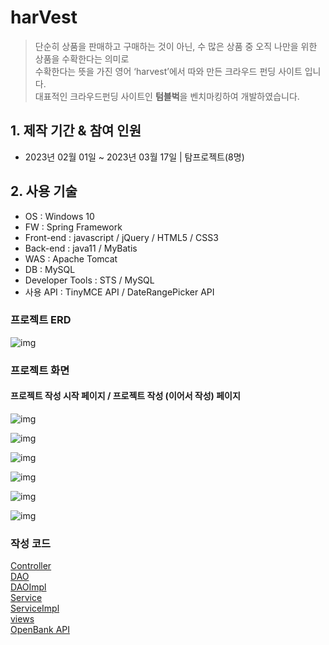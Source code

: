 # harVest   


> 단순히 상품을 판매하고 구매하는 것이 아닌, 수 많은 상품 중 오직 나만을 위한 상품을 수확한다는 의미로   
> 수확한다는 뜻을 가진 영어 ‘harvest’에서 따와 만든 크라우드 펀딩 사이트 입니다.   
> 대표적인 크라우드펀딩 사이트인 <b>텀블벅</b>을 벤치마킹하여 개발하였습니다.   
     
      
     
## 1. 제작 기간 & 참여 인원   
- 2023년 02월 01일 ~ 2023년 03월 17일 | 탐프로젝트(8명)   
     
     
      
## 2. 사용 기술   
- OS : Windows 10   
- FW : Spring Framework  
- Front-end : javascript / jQuery / HTML5 / CSS3   
- Back-end : java11 / MyBatis   
- WAS : Apache Tomcat   
- DB : MySQL   
- Developer Tools : STS / MySQL   
- 사용 API : TinyMCE API / DateRangePicker API   

   
   
### 프로젝트 ERD   
![img](https://img1.daumcdn.net/thumb/R1280x0/?scode=mtistory2&fname=https%3A%2F%2Fblog.kakaocdn.net%2Fdn%2Fcktkjo%2Fbtr77QXX5ir%2FcLrLuF3JjbdKmpB63KBDW1%2Fimg.png)
   
    
    
### 프로젝트 화면   
#### 프로젝트 작성 시작 페이지 / 프로젝트 작성 (이어서 작성) 페이지  
![img](https://img1.daumcdn.net/thumb/R1280x0/?scode=mtistory2&fname=https%3A%2F%2Fblog.kakaocdn.net%2Fdn%2FsS9To%2Fbtr77O0ag2J%2FWkRBUCTvjGlnLjClcy9cf0%2Fimg.png)
    
![img](https://img1.daumcdn.net/thumb/R1280x0/?scode=mtistory2&fname=https%3A%2F%2Fblog.kakaocdn.net%2Fdn%2FAQuEa%2Fbtr8kfauh7u%2F1pyY0zdw0XopL3uWKlZkH0%2Fimg.png)
    
![img](https://img1.daumcdn.net/thumb/R1280x0/?scode=mtistory2&fname=https%3A%2F%2Fblog.kakaocdn.net%2Fdn%2FuvDDj%2Fbtr8f0eBCK5%2FPzIviHBvBXgeA0K5O9STw0%2Fimg.png)
   
![img](https://img1.daumcdn.net/thumb/R1280x0/?scode=mtistory2&fname=https%3A%2F%2Fblog.kakaocdn.net%2Fdn%2F9rwoE%2Fbtr8lm8fhXU%2FOir47try0P3iXNIeics5sK%2Fimg.png)
   
![img](https://img1.daumcdn.net/thumb/R1280x0/?scode=mtistory2&fname=https%3A%2F%2Fblog.kakaocdn.net%2Fdn%2F0ItiT%2Fbtr8i0Y7iW9%2FIYQ2ObtnlSgQSJuFZYgBck%2Fimg.png)
   
![img](https://img1.daumcdn.net/thumb/R1280x0/?scode=mtistory2&fname=https%3A%2F%2Fblog.kakaocdn.net%2Fdn%2FbJuRSw%2Fbtr8kIXW8aP%2FI9T7lmEeObdIUh5K3CyNK1%2Fimg.png)   
   
     
### 작성 코드   
[Controller](./Harvest/src/main/java/com/itwillbs/controller/CreateController.java)   
[DAO](./Harvest/src/main/java/com/itwillbs/dao/CreateDAO.java)   
[DAOImpl](./Harvest/src/main/java/com/itwillbs/dao/CreateDAOImpl.java)   
[Service](./java/com/itwillbs/service/CreateService.java)   
[ServiceImpl](./java/com/itwillbs/service/CreateServiceImpl.java)   
[views](./Harvest/src/main/webapp/WEB-INF/views/creator)    
[OpenBank API](./Harvest/src/main/java/com/itwillbs/openbank)   
   
